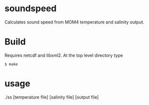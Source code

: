 # soundspeed

Calculates sound speed from MOM4 temperature and salinity output.

# Build

Requires netcdf and libxml2. At the top level directory type

`$ make`

# usage

./ss [temperature file] [salinity file] [output file]

